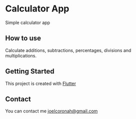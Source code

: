# Calculator App

Simple calculator app

## How to use

Calculate additions, subtractions, percentages, divisions and multiplications.

## Getting Started

This project is created with [Flutter](https://flutter.dev)

## Contact

You can contact me joelcoronah@gmail.com
